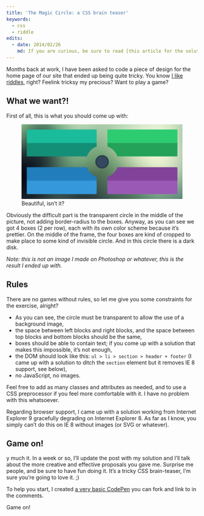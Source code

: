```yaml
---
title: 'The Magic Circle: a CSS brain teaser'
keywords:
  - css
  - riddle
edits:
  - date: 2014/02/26
    md: If you are curious, be sure to read [this article for the solution](/2014/02/26/the-magic-circle-trick-revealed/).
---
```


Months back at work, I have been asked to code a piece of design for the home page of our site that ended up being quite tricky. You know [I like riddles](/2014/02/06/css-trickery-and-calc-function/), right? Feelink tricksy my precious? Want to play a game?

## What we want?!

First of all, this is what you should come up with:

<figure class="figure">
<img src="/assets/images/the-magic-circle-a-css-brain-teaser/result.jpg" alt="">
<figcaption>Beautiful, isn’t it?</figcaption>
</figure>

Obviously the difficult part is the transparent circle in the middle of the picture, not adding border-radius to the boxes. Anyway, as you can see we got 4 boxes (2 per row), each with its own color scheme because it’s prettier. On the middle of the frame, the four boxes are kind of cropped to make place to some kind of invisible circle. And in this circle there is a dark disk.

_Note: this is not an image I made on Photoshop or whatever, this is the result I ended up with._

## Rules

There are no games without rules, so let me give you some constraints for the exercise, alright?

- As you can see, the circle must be transparent to allow the use of a background image,
- the space between left blocks and right blocks, and the space between top blocks and bottom blocks should be the same,
- boxes should be able to contain text; if you come up with a solution that makes this impossible, it’s not enough,
- the DOM should look like this: `ul > li > section > header + footer` (I came up with a solution to ditch the `section` element but it removes IE 8 support, see below),
- no JavaScript, no images.

Feel free to add as many classes and attributes as needed, and to use a CSS preprocessor if you feel more comfortable with it. I have no problem with this whatsoever.

Regarding browser support, I came up with a solution working from Internet Explorer 9 gracefully degrading on Internet Explorer 8. As far as I know, you simply can’t do this on IE 8 without images (or SVG or whatever).

## Game on!

y much it. In a week or so, I’ll update the post with my solution and I’ll talk about the more creative and effective proposals you gave me. Surprise me people, and be sure to have fun doing it. It’s a tricky CSS brain-teaser, I’m sure you’re going to love it. ;)

To help you start, I created [a very basic CodePen](https://codepen.io/KittyGiraudel/pen/cffeb2facdf797f46617e9615105f38d) you can fork and link to in the comments.

Game on!
